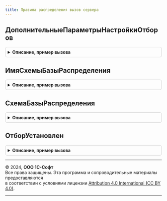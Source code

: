 ```yaml
---
title: Правила распределения вызов сервера
---
```



## ДополнительныеПараметрыНастройкиОтборов
<details style="margin: 1em 0; padding: 0.5em; border: 1px solid #ccc; border-radius: 6px;">

<summary style="font-weight: bold; cursor: pointer;">Описание, пример вызова</summary>

```bsl

// Дополнительные параметры открытия формы настройки отборов.
// Параметры:
//	Параметры - см. ПравилаРаспределенияКлиент.ПараметрыОткрытияФормыНастройкиОтбора
// Возвращаемое значение:
//	Структура - дополнительные параметры.
Функция ДополнительныеПараметрыНастройкиОтборов(Параметры) Экспорт
```

Пример вызова
```bsl
Результат = ПравилаРаспределенияВызовСервера.ДополнительныеПараметрыНастройкиОтборов(Параметры) 
```
</details>

## ИмяСхемыБазыРаспределения
<details style="margin: 1em 0; padding: 0.5em; border: 1px solid #ccc; border-radius: 6px;">

<summary style="font-weight: bold; cursor: pointer;">Описание, пример вызова</summary>

```bsl

// Вызывает функцию модуля менеджера базы распределения, которая возвращает имя схемы компоновки данных
// по переданной базе распределения.
// Параметры:
//	БазаРаспределения - ПеречислениеСсылка.ТипыБазыРаспределенияРасходов,
//						ПеречислениеСсылка.НаправлениеРаспределенияПоПодразделениям - база распределения.
//	МенеджерОбъекта - ПеречислениеМенеджер, Неопределено - менеджер объекта базы распределения.
// Возвращаемое значение:
//	Строка - имя схемы базы распределения.
Функция ИмяСхемыБазыРаспределения(БазаРаспределения, МенеджерОбъекта = Неопределено) Экспорт
```

Пример вызова
```bsl
Результат = ПравилаРаспределенияВызовСервера.ИмяСхемыБазыРаспределения(БазаРаспределения, МенеджерОбъекта);
```
</details>

## СхемаБазыРаспределения
<details style="margin: 1em 0; padding: 0.5em; border: 1px solid #ccc; border-radius: 6px;">

<summary style="font-weight: bold; cursor: pointer;">Описание, пример вызова</summary>

```bsl

// Возвращает схему компоновки базы распределения.
// Параметры:
//	БазаРаспределения - ПеречислениеСсылка.ТипыБазыРаспределенияРасходов,
//						ПеречислениеСсылка.НаправлениеРаспределенияПоПодразделениям - база распределения.
//	МенеджерОбъекта - ПеречислениеМенеджер, Неопределено - менеджер объекта базы распределения.
// Возвращаемое значение:
//	СхемаКомпоновкиДанных - схема компоновки базы распределения.
Функция СхемаБазыРаспределения(БазаРаспределения, МенеджерОбъекта = Неопределено) Экспорт
```

Пример вызова
```bsl
Результат = ПравилаРаспределенияВызовСервера.СхемаБазыРаспределения(БазаРаспределения, МенеджерОбъекта);
```
</details>

## ОтборУстановлен
<details style="margin: 1em 0; padding: 0.5em; border: 1px solid #ccc; border-radius: 6px;">

<summary style="font-weight: bold; cursor: pointer;">Описание, пример вызова</summary>

```bsl

// Проверяет есть ли установленный отбор в компоновщике настроек.
// Параметры:
//	НовыеНастройки - КомпоновщикНастроекКомпоновкиДанных -
// Возвращаемое значение:
//	Булево -
Функция ОтборУстановлен(НовыеНастройки) Экспорт
```

Пример вызова
```bsl
Результат = ПравилаРаспределенияВызовСервера.ОтборУстановлен(НовыеНастройки) 
```
</details>

---

© 2024, **ООО 1С-Софт**  
Все права защищены. Эта программа и сопроводительные материалы предоставляются  
в соответствии с условиями лицензии [Attribution 4.0 International (CC BY 4.0)](https://creativecommons.org/licenses/by/4.0/legalcode).

---
